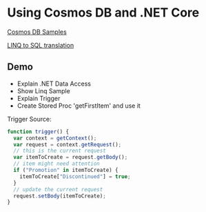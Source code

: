 # Using Cosmos DB and .NET Core

[Cosmos DB Samples](https://docs.microsoft.com/en-us/azure/cosmos-db/sql-api-dotnet-v3sdk-samples)

[LINQ to SQL translation](https://docs.microsoft.com/en-us/azure/cosmos-db/sql-query-linq-to-sql)

## Demo

- Explain .NET Data Access
- Show Linq Sample
- Explain Trigger
- Create Stored Proc 'getFirstItem' and use it

Trigger Source:

```javascript
function trigger() {
  var context = getContext();
  var request = context.getRequest();
  // this is the current request
  var itemToCreate = request.getBody();
  // item might need attention
  if ("Promotion" in itemToCreate) {
    itemToCreate["Discontinued"] = true;
  }
  // update the current request
  request.setBody(itemToCreate);
}
```
